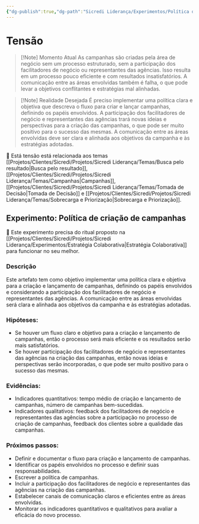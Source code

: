 ```yaml
---
{"dg-publish":true,"dg-path":"Sicredi Liderança/Experimentos/Política de Campanhas.md","permalink":"/Sicredi Liderança/Experimentos/Política de Campanhas/"}
---
```


# Tensão

> [!Note] Momento Atual 
> As campanhas são criadas pela área de negócio sem um processo estruturado, sem a participação dos facilitadores de negócio ou representantes das agências. Isso resulta em um processo pouco eficiente e com resultados insatisfatórios. A comunicação entre as áreas envolvidas também é falha, o que pode levar a objetivos conflitantes e estratégias mal alinhadas.

> [!Note] Realidade Desejada 
> É preciso implementar uma política clara e objetiva que descreva o fluxo para criar e lançar campanhas, definindo os papéis envolvidos. A participação dos facilitadores de negócio e representantes das agências trará novas ideias e perspectivas para a criação das campanhas, o que pode ser muito positivo para o sucesso das mesmas. A comunicação entre as áreas envolvidas deve ser clara e alinhada aos objetivos da campanha e às estratégias adotadas.

🔗 Está tensão está relacionada aos temas [[Projetos/Clientes/Sicredi/Projetos/Sicredi Liderança/Temas/Busca pelo resultado\|Busca pelo resultado]], [[Projetos/Clientes/Sicredi/Projetos/Sicredi Liderança/Temas/Campanhas\|Campanhas]], [[Projetos/Clientes/Sicredi/Projetos/Sicredi Liderança/Temas/Tomada de Decisão\|Tomada de Decisão]] e [[Projetos/Clientes/Sicredi/Projetos/Sicredi Liderança/Temas/Sobrecarga e Priorização\|Sobrecarga e Priorização]].


## Experimento: Política de criação de campanhas

🔗 Este experimento precisa do ritual proposto na [[Projetos/Clientes/Sicredi/Projetos/Sicredi Liderança/Experimentos/Estratégia Colaborativa\|Estratégia Colaborativa]] para funcionar no seu melhor.

### Descrição
Este artefato tem como objetivo implementar uma política clara e objetiva para a criação e lançamento de campanhas, definindo os papéis envolvidos e considerando a participação dos facilitadores de negócio e representantes das agências. A comunicação entre as áreas envolvidas será clara e alinhada aos objetivos da campanha e às estratégias adotadas.

### Hipóteses:
- Se houver um fluxo claro e objetivo para a criação e lançamento de campanhas, então o processo será mais eficiente e os resultados serão mais satisfatórios.
- Se houver participação dos facilitadores de negócio e representantes das agências na criação das campanhas, então novas ideias e perspectivas serão incorporadas, o que pode ser muito positivo para o sucesso das mesmas.

### Evidências:
- Indicadores quantitativos: tempo médio de criação e lançamento de campanhas, número de campanhas bem-sucedidas.
- Indicadores qualitativos: feedback dos facilitadores de negócio e representantes das agências sobre a participação no processo de criação de campanhas, feedback dos clientes sobre a qualidade das campanhas.

### Próximos passos:
- Definir e documentar o fluxo para criação e lançamento de campanhas.
- Identificar os papéis envolvidos no processo e definir suas responsabilidades.
- Escrever a política de campanhas.
- Incluir a participação dos facilitadores de negócio e representantes das agências na criação das campanhas.
- Estabelecer canais de comunicação claros e eficientes entre as áreas envolvidas.
- Monitorar os indicadores quantitativos e qualitativos para avaliar a eficácia do novo processo.



